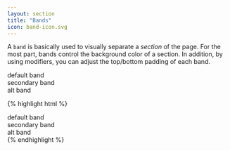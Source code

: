 ```yaml
---
layout: section
title: "Bands"
icon: band-icon.svg
---
```

A `band` is basically used to visually separate a _section_ of the page. For the most part, bands control the background color of a section. In addition, by using modifiers, you can adjust the top/bottom padding of each band.

<div class="demo">
    <div class="demo--section">
        <div class="band demo--block--SPACE">default band</div>
        <div class="band--secondary demo--block--SPACE">secondary band</div>
        <div class="band--alt demo--block--SPACE">alt band</div>
    </div>

{% highlight html %}
<html>
    <body>
        <div class="band">
            default band
        </div>
        <div class="band--secondary">
            secondary band
        </div>
        <div class="band--alt">
            alt band
        </div>
    </body>
</html>
{% endhighlight %}
</div>
